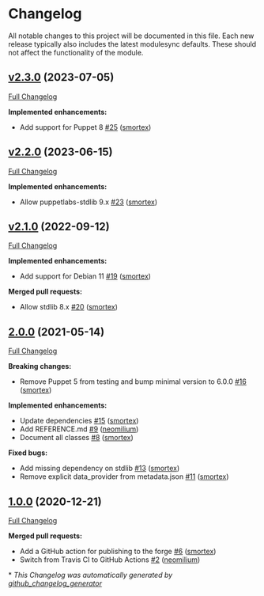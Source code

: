 # Changelog

All notable changes to this project will be documented in this file.
Each new release typically also includes the latest modulesync defaults.
These should not affect the functionality of the module.

## [v2.3.0](https://github.com/opus-codium/puppet-wormhole/tree/v2.3.0) (2023-07-05)

[Full Changelog](https://github.com/opus-codium/puppet-wormhole/compare/v2.2.0...v2.3.0)

**Implemented enhancements:**

- Add support for Puppet 8 [\#25](https://github.com/opus-codium/puppet-wormhole/pull/25) ([smortex](https://github.com/smortex))

## [v2.2.0](https://github.com/opus-codium/puppet-wormhole/tree/v2.2.0) (2023-06-15)

[Full Changelog](https://github.com/opus-codium/puppet-wormhole/compare/v2.1.0...v2.2.0)

**Implemented enhancements:**

- Allow puppetlabs-stdlib 9.x [\#23](https://github.com/opus-codium/puppet-wormhole/pull/23) ([smortex](https://github.com/smortex))

## [v2.1.0](https://github.com/opus-codium/puppet-wormhole/tree/v2.1.0) (2022-09-12)

[Full Changelog](https://github.com/opus-codium/puppet-wormhole/compare/2.0.0...v2.1.0)

**Implemented enhancements:**

- Add support for Debian 11 [\#19](https://github.com/opus-codium/puppet-wormhole/pull/19) ([smortex](https://github.com/smortex))

**Merged pull requests:**

- Allow stdlib 8.x [\#20](https://github.com/opus-codium/puppet-wormhole/pull/20) ([smortex](https://github.com/smortex))

## [2.0.0](https://github.com/opus-codium/puppet-wormhole/tree/2.0.0) (2021-05-14)

[Full Changelog](https://github.com/opus-codium/puppet-wormhole/compare/1.0.0...2.0.0)

**Breaking changes:**

- Remove Puppet 5 from testing and bump minimal version to 6.0.0 [\#16](https://github.com/opus-codium/puppet-wormhole/pull/16) ([smortex](https://github.com/smortex))

**Implemented enhancements:**

- Update dependencies [\#15](https://github.com/opus-codium/puppet-wormhole/pull/15) ([smortex](https://github.com/smortex))
- Add REFERENCE.md [\#9](https://github.com/opus-codium/puppet-wormhole/pull/9) ([neomilium](https://github.com/neomilium))
- Document all classes [\#8](https://github.com/opus-codium/puppet-wormhole/pull/8) ([smortex](https://github.com/smortex))

**Fixed bugs:**

- Add missing dependency on stdlib [\#13](https://github.com/opus-codium/puppet-wormhole/pull/13) ([smortex](https://github.com/smortex))
- Remove explicit data\_provider from metadata.json [\#11](https://github.com/opus-codium/puppet-wormhole/pull/11) ([smortex](https://github.com/smortex))

## [1.0.0](https://github.com/opus-codium/puppet-wormhole/tree/1.0.0) (2020-12-21)

[Full Changelog](https://github.com/opus-codium/puppet-wormhole/compare/9d30ddb90c08b7f123fd1c9d508b700b21ab59b5...1.0.0)

**Merged pull requests:**

- Add a GitHub action for publishing to the forge [\#6](https://github.com/opus-codium/puppet-wormhole/pull/6) ([smortex](https://github.com/smortex))
- Switch from Travis CI to GitHub Actions [\#2](https://github.com/opus-codium/puppet-wormhole/pull/2) ([neomilium](https://github.com/neomilium))



\* *This Changelog was automatically generated by [github_changelog_generator](https://github.com/github-changelog-generator/github-changelog-generator)*
